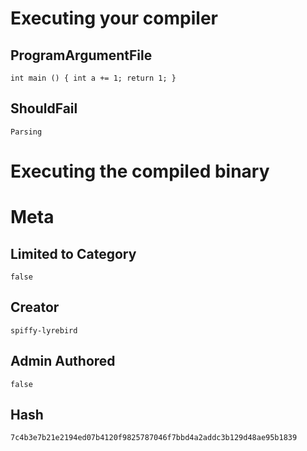 # Executing your compiler

## ProgramArgumentFile

```
int main () { int a += 1; return 1; }
```

## ShouldFail

```
Parsing
```

# Executing the compiled binary

# Meta

## Limited to Category

```
false
```

## Creator

```
spiffy-lyrebird
```

## Admin Authored

```
false
```

## Hash

```
7c4b3e7b21e2194ed07b4120f9825787046f7bbd4a2addc3b129d48ae95b1839
```
